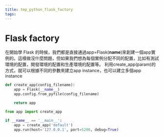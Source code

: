 ```yaml
---
title: tmp_python_flask_factory
tags:
---
```

Flask factory
===
在開始學 Flask 的時候，我們都是直接通過app=Flask(__name__)來創建一個app實例的。這樣做沒什麼問題，但如果我們想為每個實例分配不同的配置，比如有測試環境的配置，開發環境的配置和生產環境的配置等。
利用create_app(param)的方式，就可以根據不同的參數來建立app instance，也可以建立多個app instance
```python
def create_app(config_filename):
    app = Flask(__name__)
    app.config.from_pyfile(config_filename)

    return app

from app import create_app

if __name__ == '__main__':
    app = create_app('default')
    app.run(host='127.0.0.1', port=5200, debug=True)
```